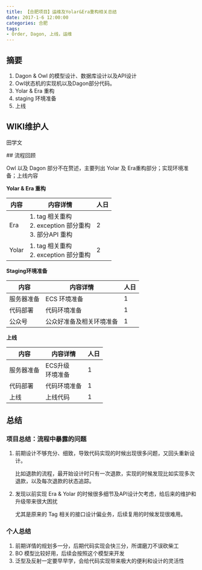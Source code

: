 ```yaml
---
title: 【合肥项目】运维及Yolar&Era重构相关总结
date: 2017-1-6 12:00:00
categories: 合肥
tags:
- Order, Dagon, 上线，运维
---
```


## 摘要

1. Dagon & Owl 的模型设计、数据库设计以及API设计
2. Owl状态机的实现机以及Dagon部分代码。
3. Yolar & Era 重构
4. staging 环境准备
5. 上线

<!--more-->
## WIKI维护人
田学文

## 流程回顾

Owl 以及 Dagon 部分不在赘述，主要列出 Yolar 及 Era重构部分；实现环境准备；上线内容

**Yolar & Era 重构**

内容|内容详情|人日
---|---|---
Era | 1. tag 相关重构 <br> 2. exception 部分重构 <br> 3. 部分API 重构 | 2
Yolar | 1. tag 相关重构 <br> 2. exception 部分重构 <br>  | 2

**Staging环境准备**

内容|内容详情|人日
---|---|---
服务器准备|ECS 环境准备 | 1
代码部署| 代码环境准备 |1
公众号| 公众好准备及相关环境准备 |1

**上线**

内容|内容详情|人日
---|---|---
服务器准备|ECS升级 <br> 环境准备 | 1
代码部署| 代码环境准备 |1
上线 | 上线代码 |1


## 总结
### 项目总结：流程中暴露的问题

1. 前期设计不够充分、细致，导致代码实现的时候出现很多问题，又回头重新设计。

    比如退款的流程，最开始设计时只有一次退款，实现的时候发现比如实现多次退款，以及每次退款的状态追踪。

2. 发现以前实现 Era & Yolar 的时候很多细节及API设计欠考虑，给后来的维护和升级带来很大困扰

    尤其是原来的 Tag 相关的接口设计偏业务，后续复用的时候发现很难用。


### 个人总结

1. 前期详情的规划多一分，后期代码实现会快三分，所谓磨刀不误砍柴工
2. BO 模型比较好用，后续会按照这个模型来开发
3. 泛型及反射一定要早早学，会给代码实现带来极大的便利和设计的灵活性
